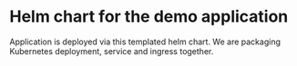 # Helm chart for the demo application

Application is deployed via this templated helm chart. We are packaging Kubernetes deployment, service and ingress together.
